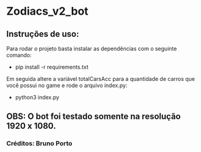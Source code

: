 # Zodiacs_v2_bot

## Instruções de uso:

Para rodar o projeto basta instalar as dependências com o seguinte comando:

- pip install -r requirements.txt

Em seguida altere a variável totalCarsAcc para a quantidade de carros que você possui no game e rode o arquivo index.py:

- python3 index.py

## OBS: O bot foi testado somente na resolução 1920 x 1080.

### Créditos: Bruno Porto
